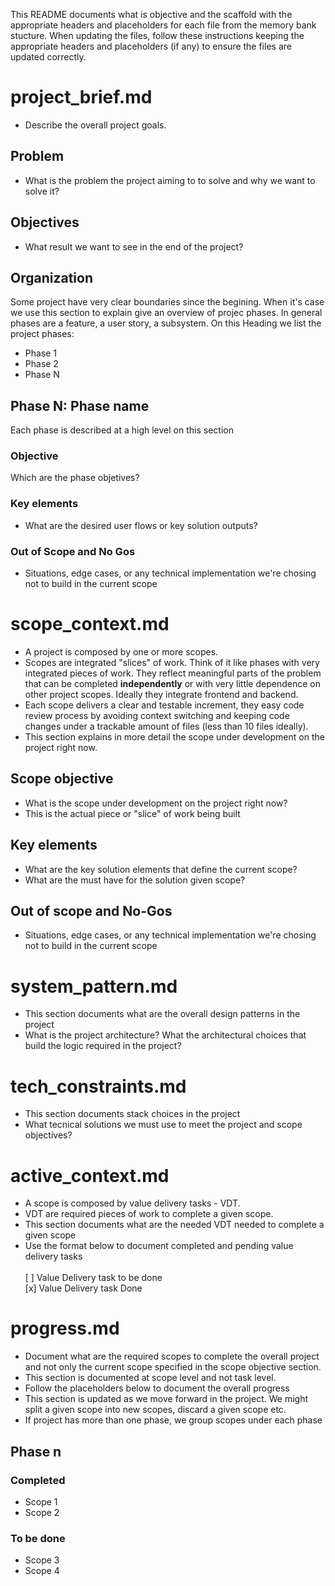 This README documents what is objective and the scaffold with the appropriate headers and placeholders for each file from the memory bank stucture.
When updating the files, follow these instructions keeping the appropriate headers and placeholders (if any) to ensure the files are updated correctly.

# project_brief.md
- Describe the overall project goals.

## Problem 
- What is the problem the project aiming to to solve and why we want to solve it?

## Objectives
- What result we want to see in the end of the project?

## Organization
Some project have very clear boundaries since the begining.
When it's case we use this section to explain give an overview of projec phases.
In general phases are a feature, a user story, a subsystem.
On this Heading we list the project phases:

- Phase 1
- Phase 2
- Phase N
  
## Phase N: Phase name
Each phase is described at a high level on this section

### Objective
Which are the phase objetives?

### Key elements
- What are the desired user flows or key solution outputs?

### Out of Scope and No Gos
- Situations, edge cases, or any technical implementation we're chosing not to build in the current scope

# scope_context.md
- A project is composed by one or more scopes.
- Scopes are integrated "slices" of work. Think of it like phases with very integrated pieces of work. They reflect meaningful parts of the problem that can be completed **independently** or with very little dependence on other project scopes. Ideally they integrate frontend and backend.
- Each scope delivers a clear and testable increment, they easy code review process by avoiding context switching and keeping code changes under a trackable amount of files (less than 10 files ideally).
- This section explains in more detail the scope under development on the project right now.


## Scope objective
- What is the scope under development on the project right now?
- This is the actual piece or "slice" of work being built

## Key elements
- What are the key solution elements that define the current scope?
- What are the must have for the solution given scope?

## Out of scope and No-Gos
- Situations, edge cases, or any technical implementation we're chosing not to build in the current scope

# system_pattern.md
- This section documents what are the overall design patterns in the project
- What is the project architecture? What the architectural choices that build the logic required in the project?

# tech_constraints.md
- This section documents stack choices in the project
- What tecnical solutions we must use to meet the project and scope objectives?

# active_context.md
- A scope is composed by value delivery tasks - VDT.
- VDT are required pieces of work to complete a given scope.
- This section documents what are the needed VDT needed to complete a given scope
- Use the format below to document completed and pending value delivery tasks <br> <br>
[ ] Value Delivery task to be done <br>
[x] Value Delivery task Done


# progress.md
- Document what are the required scopes to complete the overall project and not only the current scope specified in the scope objective section.
- This section is documented at scope level and not task level.
- Follow the placeholders below to document the overall progress
- This section is updated as we move forward in the project. We might split a given scope into new scopes, discard a given scope etc.
- If project has more than one phase, we group scopes under each phase

## Phase n
### Completed
- Scope 1
- Scope 2

### To be done
- Scope 3
- Scope 4
